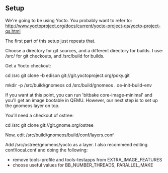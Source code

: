 Setup
-----

We're going to be using Yocto.  You probably want to refer to:
http://www.yoctoproject.org/docs/current/yocto-project-qs/yocto-project-qs.html

The first part of this setup just repeats that.

Choose a directory for git sources, and a different directory for
builds. I use: /src/ for git checkouts, and /src/build for builds.

Get a Yocto checkout:

cd /src
git clone -b edison git://git.yoctoproject.org/poky.git

mkdir -p /src/build/gnomeos
cd /src/build/gnomeos
. oe-init-build-env

If you want at this point, you can run 'bitbake core-image-minimal'
and you'll get an image bootable in QEMU.  However, our next step
is to set up the gnomeos layer on top.

You'll need a checkout of ostree:

cd /src
git clone git://git.gnome.org/ostree

Now, edit /src/build/gnomeos/build/conf/layers.conf

Add /src/ostree/gnomeos/yocto as a layer.  I also recommend editing
conf/local.conf and doing the following:

 * remove tools-profile and tools-testapps from EXTRA_IMAGE_FEATURES
 * choose useful values for BB_NUMBER_THREADS, PARALLEL_MAKE


